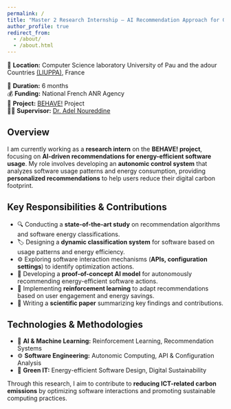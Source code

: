 ```yaml
---
permalink: /
title: "Master 2 Research Internship – AI Recommendation Approach for Green Software"
author_profile: true
redirect_from: 
  - /about/
  - /about.html
---
```


📍 **Location:** Computer Science laboratory University of Pau and the adour Countries <a href="https://liuppa.univ-pau.fr/" target="_blank">(LIUPPA)</a>, France

📅 **Duration:** 6 months  
💰 **Funding:** National French ANR Agency  
🔗 **Project:** <a href="https://www.noureddine.org/research/behave" target="_blank">BEHAVE!</a> Project  
👨‍🏫 **Supervisor:** <a href="https://noureddine.org" target="_blank">Dr. Adel Noureddine</a>  

## Overview  
I am currently working as a **research intern** on the **BEHAVE! project**, focusing on **AI-driven recommendations for energy-efficient software usage**. My role involves developing an **autonomic control system** that analyzes software usage patterns and energy consumption, providing **personalized recommendations** to help users reduce their digital carbon footprint.  

## Key Responsibilities & Contributions  
- 🔍 Conducting a **state-of-the-art study** on recommendation algorithms and software energy classifications.  
- 🏷️ Designing a **dynamic classification system** for software based on usage patterns and energy efficiency.  
- ⚙️ Exploring software interaction mechanisms (**APIs, configuration settings**) to identify optimization actions.  
- 🤖 Developing a **proof-of-concept AI model** for autonomously recommending energy-efficient software actions.  
- 🎯 Implementing **reinforcement learning** to adapt recommendations based on user engagement and energy savings.  
- 📝 Writing a **scientific paper** summarizing key findings and contributions.  

## Technologies & Methodologies  
- 🧠 **AI & Machine Learning:** Reinforcement Learning, Recommendation Systems  
- ⚙️ **Software Engineering:** Autonomic Computing, API & Configuration Analysis  
- 🌿 **Green IT:** Energy-efficient Software Design, Digital Sustainability  

Through this research, I aim to contribute to **reducing ICT-related carbon emissions** by optimizing software interactions and promoting sustainable computing practices.  
